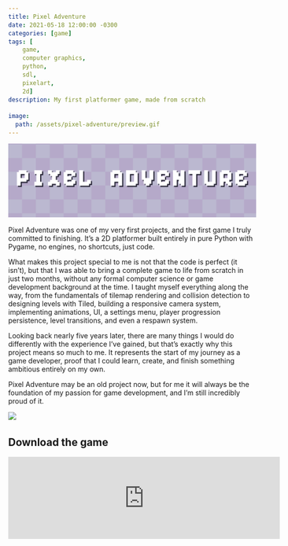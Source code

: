 ```yaml
---
title: Pixel Adventure
date: 2021-05-18 12:00:00 -0300
categories: [game]
tags: [
    game, 
    computer graphics, 
    python,
    sdl,
    pixelart,
    2d]     
description: My first platformer game, made from scratch

image:
  path: /assets/pixel-adventure/preview.gif
---
```


![##Pixel adventure](assets/pixel-adventure/banner.png)

Pixel Adventure was one of my very first projects, and the first game I truly committed to finishing. It’s a 2D platformer built entirely in pure Python with Pygame, no engines, no shortcuts, just code.

What makes this project special to me is not that the code is perfect (it isn’t), but that I was able to bring a complete game to life from scratch in just two months, without any formal computer science or game development background at the time. I taught myself everything along the way, from the fundamentals of tilemap rendering and collision detection to designing levels with Tiled, building a responsive camera system, implementing animations, UI, a settings menu, player progression persistence, level transitions, and even a respawn system.

Looking back nearly five years later, there are many things I would do differently with the experience I’ve gained, but that’s exactly why this project means so much to me. It represents the start of my journey as a game developer, proof that I could learn, create, and finish something ambitious entirely on my own.

Pixel Adventure may be an old project now, but for me it will always be the foundation of my passion for game development, and I’m still incredibly proud of it.


![](assets/pixel-adventure/menu.gif)

## Download the game

<iframe frameborder="0" src="https://itch.io/embed/1034213" width="552" height="167"><a href="https://franco-yudica.itch.io/pixel-adventure">Pixel Adventure by Franco Yudica</a></iframe>